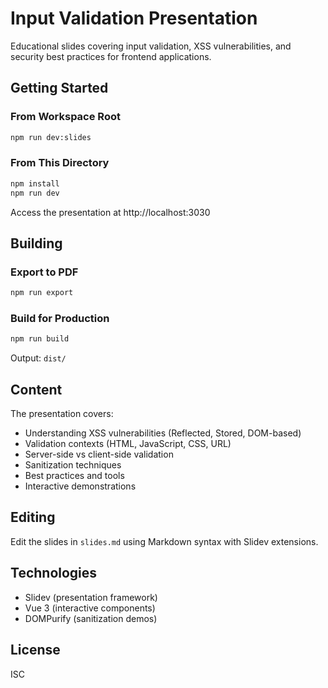 # Input Validation Presentation

Educational slides covering input validation, XSS vulnerabilities, and security best practices for frontend applications.

## Getting Started

### From Workspace Root
```bash
npm run dev:slides
```

### From This Directory
```bash
npm install
npm run dev
```

Access the presentation at http://localhost:3030

## Building

### Export to PDF
```bash
npm run export
```

### Build for Production
```bash
npm run build
```

Output: `dist/`

## Content

The presentation covers:

- Understanding XSS vulnerabilities (Reflected, Stored, DOM-based)
- Validation contexts (HTML, JavaScript, CSS, URL)
- Server-side vs client-side validation
- Sanitization techniques
- Best practices and tools
- Interactive demonstrations

## Editing

Edit the slides in `slides.md` using Markdown syntax with Slidev extensions.

## Technologies

- Slidev (presentation framework)
- Vue 3 (interactive components)
- DOMPurify (sanitization demos)

## License

ISC
